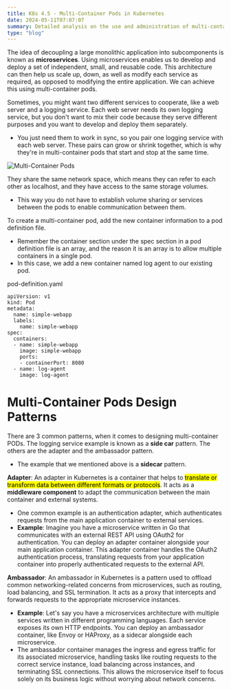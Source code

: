 ```yaml
---
title: K8s 4.5 - Multi-Container Pods in Kubernetes
date: 2024-05-11T07:07:07
summary: Detailed analysis on the use and administration of multi-container pods in Kubernetes
type: "blog"
---
```

The idea of decoupling a large monolithic application into subcomponents is known as **microservices**. Using microservices enables us to develop and deploy a set of independent, small, and reusable code. This architecture can then help us scale up, down, as well as modify each service as required, as opposed to modifying the entire application. We can achieve this using multi-container pods.

Sometimes, you might want two different services to cooperate, like a web server and a logging service. Each web server needs its own logging service, but you don't want to mix their code because they serve different purposes and you want to develop and deploy them separately.
- You just need them to work in sync, so you pair one logging service with each web server. These pairs can grow or shrink together, which is why they're in multi-container pods that start and stop at the same time.

![Multi-Container Pods](/images/kubernetes/diagrams/4-5-1-multi-container-pods.png)

They share the same network space, which means they can refer to each other as localhost, and they have access to the same storage volumes.
- This way you do not have to establish volume sharing or services between the pods to enable communication between them.

To create a multi-container pod, add the new container information to a pod definition file. 
- Remember the container section under the spec section in a pod definition file is an array, and the reason it is an array is to allow multiple containers in a single pod. 
- In this case, we add a new container named log agent to our existing pod.

pod-definition.yaml
```
apiVersion: v1
kind: Pod
metadata:
  name: simple-webapp
  labels:
    name: simple-webapp
spec:
  containers:
  - name: simple-webapp
    image: simple-webapp
    ports:
    - containerPort: 8080
  - name: log-agent
    image: log-agent

```

# Multi-Container Pods Design Patterns
There are 3 common patterns, when it comes to designing multi-container PODs. The logging service example is known as a **side car** pattern. The others are the adapter and the ambassador pattern.
- The example that we mentioned above is a **sidecar** pattern.

**Adapter**: An adapter in Kubernetes is a container that helps to <mark>translate or transform data between different formats or protocols</mark>. It acts as a **middleware component** to adapt the communication between the main container and external systems. 
- One common example is an authentication adapter, which authenticates requests from the main application container to external services.
- **Example**: Imagine you have a microservice written in Go that communicates with an external REST API using OAuth2 for authentication. You can deploy an adapter container alongside your main application container. This adapter container handles the OAuth2 authentication process, translating requests from your application container into properly authenticated requests to the external API.

**Ambassador**: An ambassador in Kubernetes is a pattern used to offload common networking-related concerns from microservices, such as routing, load balancing, and SSL termination. It acts as a proxy that intercepts and forwards requests to the appropriate microservice instances.
- **Example**: Let's say you have a microservices architecture with multiple services written in different programming languages. Each service exposes its own HTTP endpoints. You can deploy an ambassador container, like Envoy or HAProxy, as a sidecar alongside each microservice. 
- The ambassador container manages the ingress and egress traffic for its associated microservice, handling tasks like routing requests to the correct service instance, load balancing across instances, and terminating SSL connections. This allows the microservice itself to focus solely on its business logic without worrying about network concerns.


